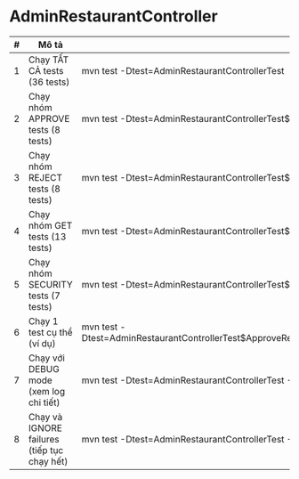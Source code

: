 # AdminRestaurantController

| # | Mô tả | Câu lệnh |
|---|-------|----------|
| 1 | Chạy TẤT CẢ tests (36 tests) | mvn test -Dtest=AdminRestaurantControllerTest |
| 2 | Chạy nhóm APPROVE tests (8 tests) | mvn test -Dtest=AdminRestaurantControllerTest$ApproveRestaurantTests |
| 3 | Chạy nhóm REJECT tests (8 tests) | mvn test -Dtest=AdminRestaurantControllerTest$RejectRestaurantTests |
| 4 | Chạy nhóm GET tests (13 tests) | mvn test -Dtest=AdminRestaurantControllerTest$GetRestaurantsTests |
| 5 | Chạy nhóm SECURITY tests (7 tests) | mvn test -Dtest=AdminRestaurantControllerTest$SecurityTests |
| 6 | Chạy 1 test cụ thể (ví dụ) | mvn test -Dtest=AdminRestaurantControllerTest$ApproveRestaurantTests#testApproveRestaurant_WithPendingStatus_ShouldApproveSuccessfully |
| 7 | Chạy với DEBUG mode (xem log chi tiết) | mvn test -Dtest=AdminRestaurantControllerTest -X |
| 8 | Chạy và IGNORE failures (tiếp tục chạy hết) | mvn test -Dtest=AdminRestaurantControllerTest -Dmaven.test.failure.ignore=true |
